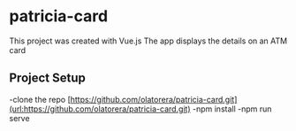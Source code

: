 # patricia-card
This project was created with Vue.js
The app displays the details on an ATM card
## Project Setup
-clone the repo  [https://github.com/olatorera/patricia-card.git](url:https://github.com/olatorera/patricia-card.git)
-npm install
-npm run serve
